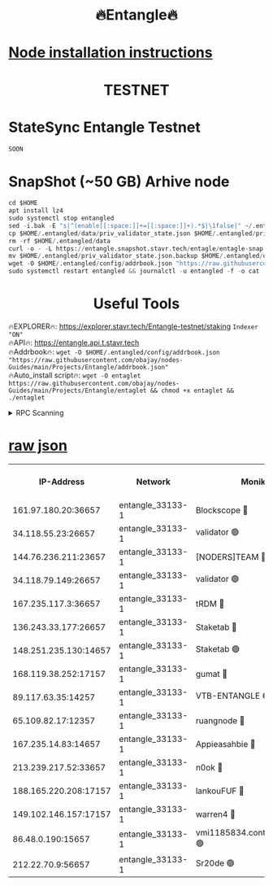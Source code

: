<h1 align="center"> 🔥Entangle🔥</h1>

[Node installation instructions](https://github.com/obajay/nodes-Guides/tree/main/Projects/Entangle)
=

<h1 align="center"> TESTNET</h1>

# StateSync Entangle Testnet
```python
SOON
```
# SnapShot (~50 GB) Arhive node
```python
cd $HOME
apt install lz4
sudo systemctl stop entangled
sed -i.bak -E "s|^(enable[[:space:]]+=[[:space:]]+).*$|\1false|" ~/.entangled/config/config.toml
cp $HOME/.entangled/data/priv_validator_state.json $HOME/.entangled/priv_validator_state.json.backup
rm -rf $HOME/.entangled/data
curl -o - -L https://entangle.snapshot.stavr.tech/entagle/entagle-snap.tar.lz4 | lz4 -c -d - | tar -x -C $HOME/.entangled --strip-components 2
mv $HOME/.entangled/priv_validator_state.json.backup $HOME/.entangled/data/priv_validator_state.json
wget -O $HOME/.entangled/config/addrbook.json "https://raw.githubusercontent.com/obajay/nodes-Guides/main/Projects/Entangle/addrbook.json"
sudo systemctl restart entangled && journalctl -u entangled -f -o cat
```
 <h1 align="center"> Useful Tools</h1>
 
🔥EXPLORER🔥: https://explorer.stavr.tech/Entangle-testnet/staking        `Indexer "ON"` \
🔥API🔥:      https://entangle.api.t.stavr.tech \
🔥Addrbook🔥: ```wget -O $HOME/.entangled/config/addrbook.json "https://raw.githubusercontent.com/obajay/nodes-Guides/main/Projects/Entangle/addrbook.json"``` \
🔥Auto_install script🔥:  `wget -O entaglet https://raw.githubusercontent.com/obajay/nodes-Guides/main/Projects/Entangle/entaglet && chmod +x entaglet && ./entaglet`


<details>
<summary>RPC Scanning</summary>

<h2 align="center"> We scan nodes in real time every 4 hours. And we provide the final result of RPC endpoints.
We cannot influence the operation of these nodes in any way. </h2>


```python
If Voting Power is higher than 0 --> then the Node is a validator of the network and may be subject to attack and be a potential threat to the chain.
```
```python
We marked such validators with a red symbol
```

</details>

[raw json](https://rpc-check.entangt.stavr.tech/entangt/rpc-entangt-result.json)
=


<table><tr><th>IP-Address</th><th>Network</th><th>Moniker</th><th>Latest Block Height</th><th>Earliest Block Height</th><th>Catching Up</th><th>Tx Index</th><th>Voting Power</th><th>Scan Time</th></tr><tr><td>161.97.180.20:36657</td><td>entangle_33133-1</td><td>Blockscope 🔴</td><td>1993710</td><td>1</td><td>False</td><td>off</td><td>280971187098421</td><td>2024-02-03T06:19:12.883329485UTC</td></tr><tr><td>34.118.55.23:26657</td><td>entangle_33133-1</td><td>validator 🟢</td><td>1993710</td><td>1</td><td>False</td><td>on</td><td>0</td><td>2024-02-03T06:19:14.111892825UTC</td></tr><tr><td>144.76.236.211:23657</td><td>entangle_33133-1</td><td>[NODERS]TEAM 🔴</td><td>1993713</td><td>1</td><td>False</td><td>off</td><td>27051591708235960</td><td>2024-02-03T06:19:27.900517672UTC</td></tr><tr><td>34.118.79.149:26657</td><td>entangle_33133-1</td><td>validator 🟢</td><td>1993714</td><td>1</td><td>False</td><td>on</td><td>0</td><td>2024-02-03T06:19:34.940059531UTC</td></tr><tr><td>167.235.117.3:36657</td><td>entangle_33133-1</td><td>tRDM 🔴</td><td>1993715</td><td>1</td><td>False</td><td>on</td><td>166122472114669</td><td>2024-02-03T06:19:37.582195087UTC</td></tr><tr><td>136.243.33.177:26657</td><td>entangle_33133-1</td><td>Staketab 🔴</td><td>1993713</td><td>660001</td><td>False</td><td>on</td><td>123694976944316</td><td>2024-02-03T06:19:30.188748587UTC</td></tr><tr><td>148.251.235.130:14657</td><td>entangle_33133-1</td><td>Staketab 🟢</td><td>1993709</td><td>660801</td><td>False</td><td>on</td><td>0</td><td>2024-02-03T06:19:10.580780460UTC</td></tr><tr><td>168.119.38.252:17157</td><td>entangle_33133-1</td><td>gumat 🔴</td><td>1993710</td><td>962001</td><td>False</td><td>on</td><td>324096560670359</td><td>2024-02-03T06:19:16.420115403UTC</td></tr><tr><td>89.117.63.35:14257</td><td>entangle_33133-1</td><td>VTB-ENTANGLE 🟢</td><td>1993713</td><td>1162001</td><td>False</td><td>off</td><td>0</td><td>2024-02-03T06:19:25.305343369UTC</td></tr><tr><td>65.109.82.17:12357</td><td>entangle_33133-1</td><td>ruangnode 🔴</td><td>1993710</td><td>1312001</td><td>False</td><td>off</td><td>461402470413526</td><td>2024-02-03T06:19:13.250431378UTC</td></tr><tr><td>167.235.14.83:14657</td><td>entangle_33133-1</td><td>Appieasahbie 🔴</td><td>1993715</td><td>1716001</td><td>False</td><td>on</td><td>43682191727197074</td><td>2024-02-03T06:19:37.238511058UTC</td></tr><tr><td>213.239.217.52:33657</td><td>entangle_33133-1</td><td>n0ok 🔴</td><td>1993714</td><td>1893714</td><td>False</td><td>off</td><td>46577060135439788</td><td>2024-02-03T06:19:32.522381605UTC</td></tr><tr><td>188.165.220.208:17157</td><td>entangle_33133-1</td><td>lankouFUF 🔴</td><td>1993710</td><td>1910001</td><td>False</td><td>off</td><td>303802704279276</td><td>2024-02-03T06:19:16.710835792UTC</td></tr><tr><td>149.102.146.157:17157</td><td>entangle_33133-1</td><td>warren4 🔴</td><td>1993713</td><td>1958001</td><td>False</td><td>on</td><td>477140539434549</td><td>2024-02-03T06:19:27.677032748UTC</td></tr><tr><td>86.48.0.190:15657</td><td>entangle_33133-1</td><td>vmi1185834.contaboserver.net 🟢</td><td>1980714</td><td>1961001</td><td>False</td><td>off</td><td>0</td><td>2024-02-03T06:19:13.681465340UTC</td></tr><tr><td>212.22.70.9:56657</td><td>entangle_33133-1</td><td>Sr20de 🟢</td><td>1993709</td><td>1971001</td><td>False</td><td>off</td><td>0</td><td>2024-02-03T06:19:10.237997675UTC</td></tr></table>
